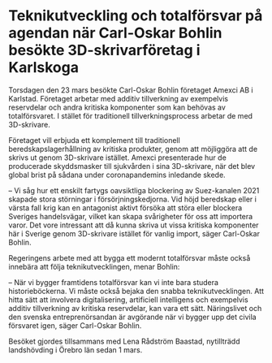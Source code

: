 # Teknikutveckling och totalförsvar på agendan när Carl-Oskar Bohlin besökte 3D-skrivarföretag i Karlskoga

Torsdagen den 23 mars besökte Carl\-Oskar Bohlin företaget Amexci AB i Karlstad. Företaget arbetar med additiv tillverkning av exempelvis reservdelar och andra kritiska komponenter som kan behövas av totalförsvaret. I stället för traditionell tillverkningsprocess arbetar de med 3D\-skrivare.


Företaget vill erbjuda ett komplement till traditionell beredskapslagerhållning av kritiska produkter, genom att möjliggöra att de skrivs ut genom 3D\-skrivare istället. Amexci presenterade hur de producerade skyddsmasker till sjukvården i sina 3D\-skrivare, när det blev global brist på sådana under coronapandemins inledande skede.

– Vi såg hur ett enskilt fartygs oavsiktliga blockering av Suez\-kanalen 2021 skapade stora störningar i försörjningskedjorna. Vid höjd beredskap eller i värsta fall krig kan en antagonist aktivt försöka att störa eller blockera Sveriges handelsvägar, vilket kan skapa svårigheter för oss att importera varor. Det vore intressant att då kunna skriva ut vissa kritiska komponenter här i Sverige genom 3D\-skrivare istället för vanlig import, säger Carl\-Oskar Bohlin.

Regeringens arbete med att bygga ett modernt totalförsvar måste också innebära att följa teknikutvecklingen, menar Bohlin:

– När vi bygger framtidens totalförsvar kan vi inte bara studera historieböckerna. Vi måste också bejaka den snabba teknikutvecklingen. Att hitta sätt att involvera digitalisering, artificiell intelligens och exempelvis additiv tillverkning av kritiska reservdelar, kan vara ett sätt. Näringslivet och den svenska entreprenörsandan är avgörande när vi bygger upp det civila försvaret igen, säger Carl\-Oskar Bohlin.

Besöket gjordes tillsammans med Lena Rådström Baastad, nytillträdd landshövding i Örebro län sedan 1 mars.

